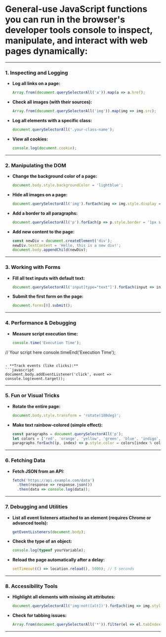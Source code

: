 # General-use JavaScript functions you can run in the browser's developer tools console to inspect, manipulate, and interact with web pages dynamically:

---

### **1. Inspecting and Logging**
- **Log all links on a page:**
  ```javascript
  Array.from(document.querySelectorAll('a')).map(a => a.href);
  ```

- **Check all images (with their sources):**
  ```javascript
  Array.from(document.querySelectorAll('img')).map(img => img.src);
  ```

- **Log all elements with a specific class:**
  ```javascript
  document.querySelectorAll('.your-class-name');
  ```

- **View all cookies:**
  ```javascript
  console.log(document.cookie);
  ```

---

### **2. Manipulating the DOM**
- **Change the background color of a page:**
  ```javascript
  document.body.style.backgroundColor = 'lightblue';
  ```

- **Hide all images on a page:**
  ```javascript
  document.querySelectorAll('img').forEach(img => img.style.display = 'none');
  ```

- **Add a border to all paragraphs:**
  ```javascript
  document.querySelectorAll('p').forEach(p => p.style.border = '1px solid red');
  ```

- **Add new content to the page:**
  ```javascript
  const newDiv = document.createElement('div');
  newDiv.textContent = 'Hello, this is a new div!';
  document.body.appendChild(newDiv);
  ```

---

### **3. Working with Forms**
- **Fill all text inputs with default text:**
  ```javascript
  document.querySelectorAll('input[type="text"]').forEach(input => input.value = 'Default text');
  ```

- **Submit the first form on the page:**
  ```javascript
  document.forms[0].submit();
  ```

---

### **4. Performance & Debugging**
- **Measure script execution time:**
  ```javascript
  console.time('Execution Time');
// Your script here
  console.timeEnd('Execution Time');
  ```

- **Track events (like clicks):**
  ```javascript
  document.body.addEventListener('click', event => console.log(event.target));
  ```

---

### **5. Fun or Visual Tricks**
- **Rotate the entire page:**
  ```javascript
  document.body.style.transform = 'rotate(180deg)';
  ```

- **Make text rainbow-colored (simple effect):**
  ```javascript
  const paragraphs = document.querySelectorAll('p');
  let colors = ['red', 'orange', 'yellow', 'green', 'blue', 'indigo', 'violet'];
  paragraphs.forEach((p, index) => p.style.color = colors[index % colors.length]);
  ```

---

### **6. Fetching Data**
- **Fetch JSON from an API:**
  ```javascript
  fetch('https://api.example.com/data')
    .then(response => response.json())
    .then(data => console.log(data));
  ```

---

### **7. Debugging and Utilities**
- **List all event listeners attached to an element (requires Chrome or advanced tools):**
  ```javascript
  getEventListeners(document.body);
  ```

- **Check the type of an object:**
  ```javascript
  console.log(typeof yourVariable);
  ```

- **Reload the page automatically after a delay:**
  ```javascript
  setTimeout(() => location.reload(), 5000); // 5 seconds
  ```

---

### **8. Accessibility Tools**
- **Highlight all elements with missing alt attributes:**
  ```javascript
  document.querySelectorAll('img:not([alt])').forEach(img => img.style.border = '3px dashed red');
  ```

- **Check for tabbing issues:**
  ```javascript
  Array.from(document.querySelectorAll('*')).filter(el => el.tabIndex > 0).forEach(el => console.log(el));
  ```

---
